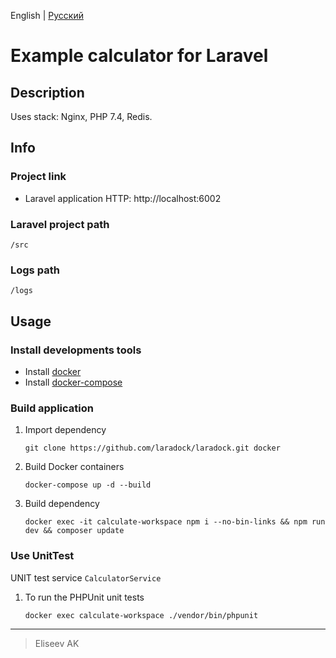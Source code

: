 English | [Русский](https://github.com/cs-eliseev/laravel-calculator-example/blob/master/README.ru_RU.md)

Example calculator for Laravel
=======

## Description

Uses stack: Nginx, PHP 7.4, Redis.


## Info

### Project link

* Laravel application HTTP: http://localhost:6002

### Laravel project path

```
/src
```

### Logs path

```
/logs
```


## Usage

### Install developments tools

* Install [docker](https://docs.docker.com/engine/installation/)
* Install [docker-compose](https://docs.docker.com/compose/install/)

### Build application

1. Import dependency

    ```shell
    git clone https://github.com/laradock/laradock.git docker
    ```

1. Build Docker containers

    ```shell
    docker-compose up -d --build
    ```

1. Build dependency

    ```shell
    docker exec -it calculate-workspace npm i --no-bin-links && npm run dev && composer update
    ```
 
### Use UnitTest

UNIT test service `CalculatorService`

1. To run the PHPUnit unit tests

    ```shell
    docker exec calculate-workspace ./vendor/bin/phpunit
    ```

***

> Eliseev AK